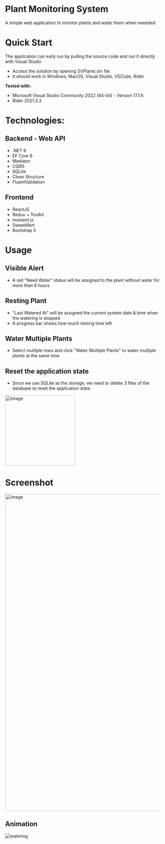 # Plant Monitoring System

A simple web application to monitor plants and water them when neeeded

# Quick Start
The application can esily run by pulling the source code and run it directly with Visual Studio
- Access the solution by opening SVPlants.sln file
- It should work in Windows, MacOS, Visual Studio, VSCode, Rider

**Tested with:**
- Microsoft Visual Studio Community 2022 (64-bit) - Version 17.1.6
- Rider 2021.3.3


# Technologies:
## Backend - Web API
- .NET 6
- EF Core 6
- Mediator
- CQRS
- SQLite
- Clean Structure
- FluentValidation

## Frontend
- ReactJS
- Redux + Toolkit
- moment.js
- SweatAlert
- Bootstrap 5

# Usage

## Visible Alert
- A red "Need Water" status will be assigned to the plant without water for more than 6 hours

## Resting Plant
- "Last Watered At" will be assigned the current system date & time when the watering is stopped
- A progress bar shows how much resting time left

## Water Multiple Plants
- Select multiple rows and click "Water Multiple Plants" to water multiple plants at the same time

## Reset the application state
- Since we use SQLite as the storage, we need to delete 3 files of the database to reset the application state.
<img width="228" alt="image" src="https://user-images.githubusercontent.com/9654744/167286824-a05dcc28-7b60-4832-9fe8-6693678df902.png">

# Screenshot
<img width="1031" alt="image" src="https://user-images.githubusercontent.com/9654744/167286923-3b5dfc69-6931-4296-ad1b-4aaadc42c3ec.png">

## Animation
![watering](https://user-images.githubusercontent.com/9654744/167286893-f1354e78-b02c-482a-ad07-0c4655379fa8.gif)

